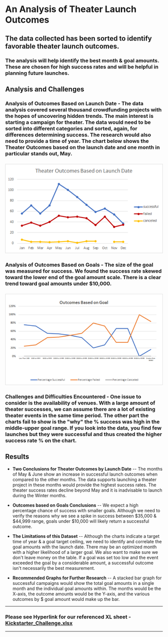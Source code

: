 # An Analysis of Theater Launch Outcomes

## The data collected has been sorted to identify favorable theater launch outcomes.  

### The analysis will help identify the best month & goal amounts. These are chosen for high success rates and will be helpful in planning future launches. 

## Analysis and Challenges 

### Analysis of Outcomes Based on Launch Date - The data analysis covered several thousand crowdfunding projects with the hopes of uncovering hidden trends. The main interest is starting a campaign for theater. The data would need to be sorted into different categories and sorted, again, for differences determining success. The research would also need to provide a time of year. The chart below shows the Theater Outcomes based on the launch date and one month in particular stands out, May.

### ![Theater_Outcomes_vs_Launch](https://github.com/ScottyMacCVC/kickstarter-analysis/blob/CHALLENGE-01/resources/Theater_Outcomes_vs_Launch.png) 

### Analysis of Outcomes Based on Goals - The size of the goal was measured for success. We found the success rate skewed toward the lower end of the goal amount scale. There is a clear trend toward goal amounts under $10,000. 

### ![Outcomes_vs_Goals](https://github.com/ScottyMacCVC/kickstarter-analysis/blob/CHALLENGE-01/resources/Outcomes_vs_Goals.png)

### Challenges and Difficulties Encountered - One issue to consider is the availability of venues. With a large amount of theater successes, we can assume there are a lot of existing theater events in the same time period. The other part the charts fail to show is the "why" the % success was high in the middle-upper goal range. If you look into the data, you find few launches but they were successful and thus created the higher success rate % on the chart. 

## Results

- **Two Conclusions for Theater Outcomes by Launch Date**
-- The months of May & June show an increase in successful launch outcomes when compared to the other months. The data supports launching a theater project in these months would provide the highest success rates. The theater success rates decline beyond May and it is inadvisable to launch during the Winter months.

- **Outcomes based on Goals Conclusions** 
-- We expect a high percentage chance of success with smaller goals. Although we need to verify the reasons why we see a spike in success between $35,000 & $44,999 range, goals under $10,000 will likely return a successful outcome.

- **The Limitations of this Dataset**
-- Although the charts indicate a target time of year & a goal target ceiling, we need to identify and correlate the goal amounts with the launch date. There may be an optimized month with a higher likelihood of a larger goal. We also want to make sure we don't leave money on the table. If a goal was set too low and the event exceeded the goal by a considerable amount, a successful outcome isn't necessarily the best measurement. 

- **Recommended Graphs for Further Research**
-- A stacked bar graph for successful campaigns would show the total goal amounts in a single month and the individual goal amounts within. The months would be the X-axis, the outcome amounts would be the Y-axis, and the various outcomes by $ goal amount would make up the bar. 

---
### Please see Hyperlink for our referenced XL sheet  - [Kickstarter_Challenge.xlsx](https://github.com/ScottyMacCVC/kickstarter-analysis/blob/CHALLENGE-01/Kickstarter_Challenge.xlsx)
---
